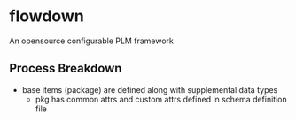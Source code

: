 # flowdown
An opensource configurable PLM framework

## Process Breakdown
- base items (package) are defined along with supplemental data types
    - pkg has common attrs and custom attrs defined in schema definition file